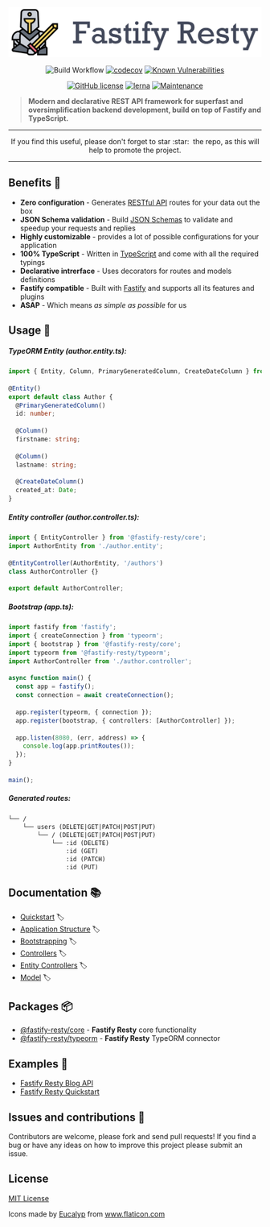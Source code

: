 <p align="center">
<img src="https://raw.githubusercontent.com/Fastify-Resty/fastify-resty/gh-images/logo/full-logo.png" width="650" height="auto"/>
</p>

<div align="center">

![Build Workflow](https://github.com/Fastify-Resty/fastify-resty/workflows/Build%20Workflow/badge.svg?branch=main)
[![codecov](https://codecov.io/gh/Fastify-Resty/fastify-resty/branch/gh-images/graph/badge.svg?token=R11QLZFPCJ)](undefined)
[![Known Vulnerabilities](https://snyk.io/test/github/Fastify-Resty/fastify-resty/badge.svg)](https://snyk.io/test/github/Fastify-Resty/fastify-resty)

</div>

<div align="center">

[![GitHub license](https://img.shields.io/github/license/Naereen/StrapDown.js.svg)](https://github.com/Naereen/StrapDown.js/blob/master/LICENSE)
[![lerna](https://img.shields.io/badge/maintained%20with-lerna-cc00ff.svg)](https://lerna.js.org/)
[![Maintenance](https://img.shields.io/badge/Maintained%3F-yes-green.svg)](https://GitHub.com/Fastify-Resty/fastify-resty/graphs/commit-activity)

</div>

> **Modern and declarative REST API framework for superfast and oversimplification backend development, build on top of Fastify and TypeScript.**

<hr>
<p align="center">
If you find this useful, please don't forget to star :star:&nbsp; the repo, as this will help to promote the project.
</p>
<hr>

## Benefits :dart:

- **Zero configuration** - Generates [RESTful API](https://restfulapi.net/) routes for your data out the box
- **JSON Schema validation** - Build [JSON Schemas](https://json-schema.org/) to validate and speedup your requests and replies
- **Highly customizable** - provides a lot of possible configurations for your application
- **100% TypeScript** - Written in [TypeScript](https://www.typescriptlang.org/) and come with all the required typings
- **Declarative intrerface** - Uses decorators for routes and models definitions
- **Fastify compatible** - Built with [Fastify](https://www.fastify.io/) and supports all its features and plugins
- **ASAP** - Which means *as simple as possible* for us

## Usage :rocket:

##### TypeORM Entity (author.entity.ts):

```ts
import { Entity, Column, PrimaryGeneratedColumn, CreateDateColumn } from 'typeorm';

@Entity()
export default class Author {
  @PrimaryGeneratedColumn()
  id: number;

  @Column()
  firstname: string;

  @Column()
  lastname: string;

  @CreateDateColumn()
  created_at: Date;
}
```

##### Entity controller (author.controller.ts):

```ts
import { EntityController } from '@fastify-resty/core';
import AuthorEntity from './author.entity';

@EntityController(AuthorEntity, '/authors')
class AuthorController {}

export default AuthorController;
```

##### Bootstrap (app.ts):

```ts
import fastify from 'fastify';
import { createConnection } from 'typeorm';
import { bootstrap } from '@fastify-resty/core';
import typeorm from '@fastify-resty/typeorm';
import AuthorController from './author.controller';

async function main() {
  const app = fastify();
  const connection = await createConnection();

  app.register(typeorm, { connection });
  app.register(bootstrap, { controllers: [AuthorController] });

  app.listen(8080, (err, address) => {
    console.log(app.printRoutes());
  });
}

main();
```

##### Generated routes:

```
└── /
    └── users (DELETE|GET|PATCH|POST|PUT)
        └── / (DELETE|GET|PATCH|POST|PUT)
            └── :id (DELETE)
                :id (GET)
                :id (PATCH)
                :id (PUT)
```

## Documentation :books:

- [Quickstart](./docs/Quickstart.md) :label:
- [Application Structure](./docs/Application-Structure.md) :label:
- [Bootstrapping](./docs/Bootstrapping.md) :label:
- [Controllers](./docs/Controllers.md) :label:
- [Entity Controllers](./docs/Entity-Controllers.md) :label:
- [Model](./docs/Model.md) :label:

## Packages :package:

- [@fastify-resty/core](https://www.npmjs.com/package/@fastify-resty/core) - **Fastify Resty** core functionality
- [@fastify-resty/typeorm](https://www.npmjs.com/package/@fastify-resty/typeorm) - **Fastify Resty** TypeORM connector

## Examples :microscope:

- [Fastify Resty Blog API](https://github.com/Fastify-Resty/fastify-resty/tree/main/examples/fastify-resty-blog)
- [Fastify Resty Quickstart](https://github.com/Fastify-Resty/fastify-resty/tree/main/examples/fastify-resty-quickstart)

## Issues and contributions :memo:

Contributors are welcome, please fork and send pull requests! If you find a bug or have any ideas on how to improve this project please submit an issue.

## License
[MIT License](https://github.com/Fastify-Resty/fastify-resty/blob/main/LICENSE)

Icons made by <a href="https://www.flaticon.com/authors/eucalyp" title="Eucalyp">Eucalyp</a> from <a href="https://www.flaticon.com/" title="Flaticon"> www.flaticon.com</a>